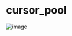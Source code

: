 # cursor_pool
![image](https://github.com/user-attachments/assets/685cf784-06ae-4a19-b1a1-97c857d9ad20)
